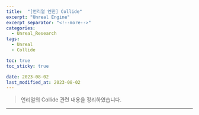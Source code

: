 ```yaml
---
title:  "[언리얼 엔진] Collide"
excerpt: "Unreal Engine"
excerpt_separator: "<!--more-->"
categories:
  - Unreal_Research
tags:
  - Unreal
  - Collide

toc: true
toc_sticky: true

date: 2023-08-02
last_modified_at: 2023-08-02
---
```


> 언리얼의 Collide 관련 내용을 정리하였습니다.

---

